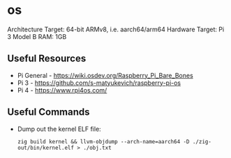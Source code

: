 # os

Architecture Target: 64-bit ARMv8, i.e. aarch64/arm64
Hardware Target: Pi 3 Model B
RAM: 1GB

## Useful Resources
- Pi General - https://wiki.osdev.org/Raspberry_Pi_Bare_Bones
- Pi 3 - https://github.com/s-matyukevich/raspberry-pi-os
- Pi 4 - https://www.rpi4os.com/

## Useful Commands
- Dump out the kernel ELF file:

  `zig build kernel && llvm-objdump --arch-name=aarch64 -D ./zig-out/bin/kernel.elf > ./obj.txt`
